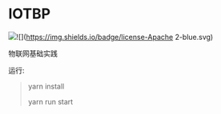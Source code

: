 # IOTBP
![](https://img.shields.io/badge/language-typescript-blue.svg)![](https://img.shields.io/badge/license-Apache 2-blue.svg)

物联网基础实践

运行:

>yarn install
>
>yarn run start